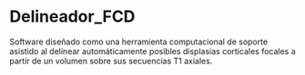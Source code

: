 # Delineador_FCD
Software diseñado como una herramienta computacional de soporte asistido al delinear automáticamente posibles displasias corticales focales a partir de un volumen sobre sus secuencias T1 axiales.
